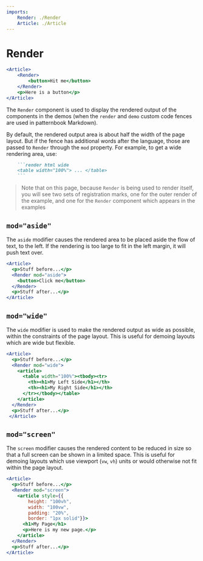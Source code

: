 ```yaml
---
imports:
    Render: ./Render
    Article: ./Article
---
```


Render
====

```jsx render
<Article>
    <Render>
        <button>Hit me</button>
    </Render>
    <p>Here is a button</p>
</Article>
```

The `Render` component is used to display the rendered output
of the components in the demos (when the `render` and `demo`
custom code fences are used in patternbook Markdown).

By default, the rendered output area is about half the width
of the page layout.  But if the fence has additional words after
the language, those are passed to `Render` through the `mod`
property. For example, to get a wide rendering area, use:

```markdown
    ```render html wide
    <table width="100%"> ... </table>
    ```
```

> Note that on this page, because `Render` is being used to render
> itself, you will see two sets of registration marks, one for the
> outer render of the example, and one for the `Render` component
> which appears in the examples

`mod="aside"`
----

The `aside` modifier causes the rendered area to be placed aside the
flow of text, to the left.  If the rendering is too large to fit
in the left margin, it will push text over.

```jsx demo wide
<Article>
  <p>Stuff before...</p>
  <Render mod="aside">
    <button>Click me</button>
  </Render>
  <p>Stuff after...</p>
</Article>
```

`mod="wide"`
----

The `wide` modifier is used to make the rendered output as wide
as possible, within the constraints of the page layout.
This is useful for demoing layouts which are wide but flexible.

```jsx demo wide
<Article>
  <p>Stuff before...</p>
  <Render mod="wide">
    <article>
      <table width="100%"><tbody><tr>
        <th><h1>My Left Side</h1></th>
        <th><h1>My Right Side</h1></th>
      </tr></tbody></table>
    </article>
  </Render>
  <p>Stuff after...</p>
 </Article>
```

`mod="screen"`
----

The `screen` modifier causes the rendered content to be reduced
in size so that a full screen can be shown in a limited space.
This is useful for demoing layouts which use viewport (`vw`, `vh`)
units or would otherwise not fit within the page layout.

```jsx demo wide
<Article>
  <p>Stuff before...</p>
  <Render mod="screen">
    <article style={{
        height: "100vh",
        width: "100vw",
        padding: "20%",
        border: "1px solid"}}>
      <h1>My Page</h1>
      <p>Here is my new page.</p>
    </article>
  </Render>
  <p>Stuff after...</p>
</Article>
```
